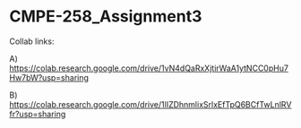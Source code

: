 # CMPE-258_Assignment3 

Collab links:

A) https://colab.research.google.com/drive/1vN4dQaRxXjtirWaA1ytNCC0pHu7Hw7bW?usp=sharing

B) https://colab.research.google.com/drive/1lIZDhnmlixSrlxEfTpQ6BCfTwLnlRVfr?usp=sharing
